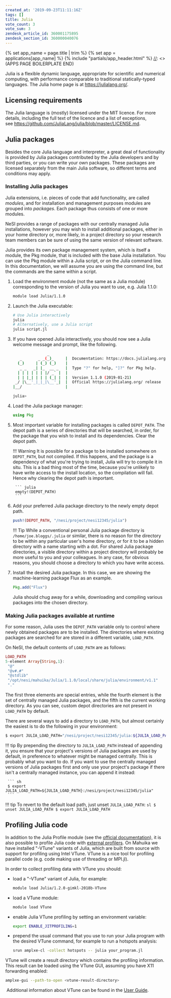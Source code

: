 ```yaml
---
created_at: '2019-09-23T11:11:16Z'
tags: []
title: Julia
vote_count: 3
vote_sum: 3
zendesk_article_id: 360001175895
zendesk_section_id: 360000040076
---
```



[//]: <> (APPS PAGE BOILERPLATE START)
{% set app_name = page.title | trim %}
{% set app = applications[app_name] %}
{% include "partials/app_header.html" %}
[//]: <> (APPS PAGE BOILERPLATE END)

Julia is a flexible dynamic language, appropriate for scientific and
numerical computing, with performance comparable to traditional
statically-typed languages. The Julia home page is
at <https://julialang.org/>.

## Licensing requirements

The Julia language is (mostly) licensed under the MIT licence. For more
details, including the full text of the licence and a list of
exceptions,
see <https://github.com/JuliaLang/julia/blob/master/LICENSE.md>.

## Julia packages

Besides the core Julia language and interpreter, a great deal of
functionality is provided by Julia packages contributed by the Julia
developers and by third parties, or you can write your own packages.
These packages are licensed separately from the main Julia software, so
different terms and conditions may apply.

### Installing Julia packages

Julia extensions, i.e. pieces of code that add functionality, are called
*modules*, and for installation and management purposes modules are
grouped into *packages*. Each package thus consists of one or more
modules.

NeSI provides a range of packages with our centrally managed Julia
installations, however you may wish to install additional packages,
either in your home directory or, more likely, in a project directory so
your research team members can be sure of using the same version of
relevant software.

Julia provides its own package management system, which is itself a
module, the Pkg module, that is included with the base Julia
installation. You can use the Pkg module within a Julia script, or on
the Julia command line. In this documentation, we will assume you are
using the command line, but the commands are the same within a script.

1. Load the environment module (not the same as a Julia module)
    corresponding to the version of Julia you want to use, e.g. Julia
    1.1.0:

    ``` sh
    module load Julia/1.1.0
    ```

2. Launch the Julia executable:

    ``` sh
    # Use Julia interactively
    julia
    # Alternatively, use a Julia script
    julia script.jl
    ```

3. If you have opened Julia interactively, you should now see a Julia
    welcome message and prompt, like the following.

    ``` sh
                   _
       _       _ _(_)_     |  Documentation: https://docs.julialang.org
      (_)     | (_) (_)    |
       _ _   _| |_  __ _   |  Type "?" for help, "]?" for Pkg help.
      | | | | | | |/ _` |  |
      | | |_| | | | (_| |  |  Version 1.1.0 (2019-01-21)
     _/ |\__'_|_|_|\__'_|  |  Official https://julialang.org/ release
    |__/                   |

    julia>
    ```

4. Load the Julia package manager:

    ```julia
    using Pkg
    ```

5. Most important variable for installing packages is called
    `DEPOT_PATH`. The depot path is a series of directories that will be
    searched, in order, for the package that you wish to install and its
    dependencies. Clear the depot path.

    !!! Warning
        It is possible for a package to be installed somewhere on
        `DEPOT_PATH`, but not compiled. If this happens, and the package
        is a dependency of what you're trying to install, Julia will try
        to compile it in situ. This is a bad thing most of the time,
        because you're unlikely to have write access to the install
        location, so the compilation will fail. Hence why clearing the
        depot path is important.

        ``` julia
        empty!(DEPOT_PATH)
        ```

6. Add your preferred Julia package directory to the newly empty depot
    path.

    ```julia
    push!(DEPOT_PATH, "/nesi/project/nesi12345/julia")
    ```

    !!! Tip
        While a conventional personal Julia package directory is
        `/home/joe.bloggs/.julia` or similar, there is no reason for the
        directory to be within any particular user's home directory, or
        for it to be a hidden directory with a name starting with a dot.
        For shared Julia package directories, a visible directory within a
        project directory will probably be more useful to you and your
        colleagues.
        In any case, for obvious reasons, you should choose a directory to
        which you have write access.

7. Install the desired Julia package. In this case, we are showing the
    machine-learning package Flux as an example.

    ```julia
    Pkg.add("Flux")
    ```

    Julia should chug away for a while, downloading and compiling
    various packages into the chosen directory.

### Making Julia packages available at runtime

For some reason, Julia uses the `DEPOT_PATH` variable only to control
where newly obtained packages are to be installed. The directories where
existing packages are searched for are stored in a different variable,
`LOAD_PATH`.

On NeSI, the default contents of `LOAD_PATH` are as follows:

``` julia
LOAD_PATH
5-element Array{String,1}:
 "@"
 "@v#.#"
 "@stdlib"
 "/opt/nesi/mahuika/Julia/1.1.0/local/share/julia/environment/v1.1"
 "."
```

The first three elements are special entries, while the fourth element
is the set of centrally managed Julia packages, and the fifth is the
current working directory. As you can see, custom depot directories are
not present in `LOAD_PATH` by default.

There are several ways to add a directory to `LOAD_PATH`, but almost
certainly the easiest is to do the following in your environment:

``` sh
$ export JULIA_LOAD_PATH="/nesi/project/nesi12345/julia:${JULIA_LOAD_PATH}"
```

!!! tip
     By prepending the directory to `JULIA_LOAD_PATH` instead of appending
     it, you ensure that your project's versions of Julia packages are used
     by default, in preference to whatever might be managed centrally. This
     is probably what you want to do. If you want to use the centrally
     managed versions of Julia packages first and only use your project's
     package if there isn't a centrally managed instance, you can append it
     instead:

     ``` sh
     $ export JULIA_LOAD_PATH=${JULIA_LOAD_PATH}:/nesi/project/nesi12345/julia"
     ```
!!! tip
     To revert to the default load path, just unset `JULIA_LOAD_PATH`:
     ``` sl
     $ unset JULIA_LOAD_PATH
     $ export JULIA_LOAD_PATH
     ```

## Profiling Julia code

In addition to the Julia Profile module (see the [official documentation](https://docs.julialang.org/en/v1/manual/profile/)), it is
also possible to profile Julia code with [external profilers](https://docs.julialang.org/en/v1/manual/profile/#External-Profiling-1).
On Mahuika we have installed "-VTune" variants of Julia, which are built
from source with support for profiling using Intel VTune. VTune is a
nice tool for profiling parallel code (e.g. code making use of threading
or MPI.jl).

In order to collect profiling data with VTune you should:

- load a "-VTune" variant of Julia, for example:

    ``` sh
    module load Julia/1.2.0-gimkl-2018b-VTune
    ```

- load a VTune module:

    ``` sh
    module load VTune
    ```

- enable Julia VTune profiling by setting an environment variable:

    ``` sh
    export ENABLE_JITPROFILING=1
    ```

- prepend the usual command that you use to run your Julia program
    with the desired VTune command, for example to run a hotspots
    analysis:

    ``` sh
    srun amplxe-cl -collect hotspots -- julia your_program.jl
    ```

VTune will create a result directory which contains the profiling
information. This result can be loaded using the VTune GUI, assuming you
have X11 forwarding enabled:

``` sh
amplxe-gui --path-to-open <vtune-result-directory>
```

 Additional information about VTune can be found in the [User Guide](https://software.intel.com/en-us/vtune-amplifier-help).
